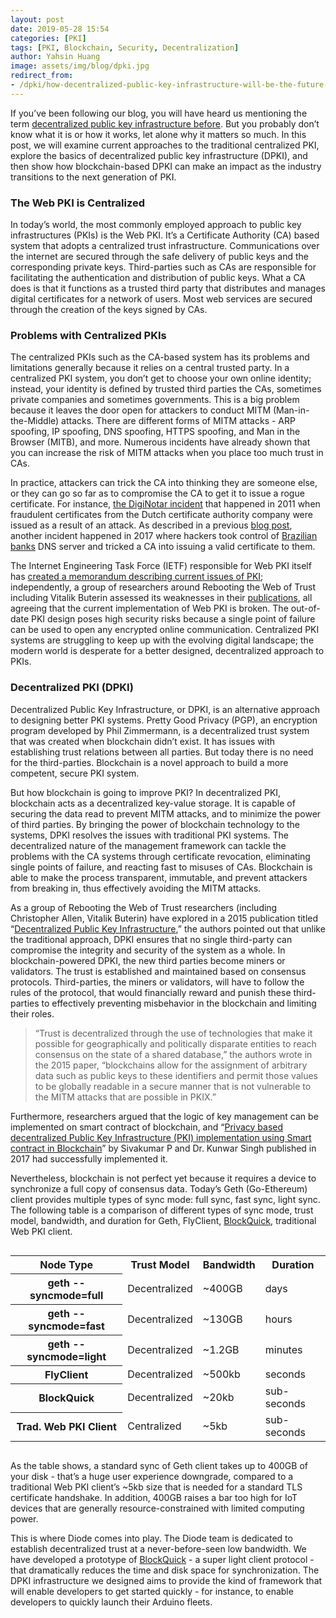 ```yaml
---
layout: post
date: 2019-05-28 15:54
categories: [PKI]
tags: [PKI, Blockchain, Security, Decentralization]
author: Yahsin Huang
image: assets/img/blog/dpki.jpg
redirect_from:
- /dpki/how-decentralized-public-key-infrastructure-will-be-the-future-for-the-web-19148/
---
```


If you’ve been following our blog, you will have heard us mentioning the term [decentralized public key infrastructure before](/burning-platform-pki/2019/03/20/decentralized-pki.html). But you probably don’t know what it is or how it works, let alone why it matters so much. In this post, we will examine current approaches to the traditional centralized PKI, explore the basics of decentralized public key infrastructure (DPKI), and then show how blockchain-based DPKI can make an impact as the industry transitions to the next generation of PKI.

### The Web PKI is Centralized

In today’s world, the most commonly employed approach to public key infrastructures (PKIs) is the Web PKI. It’s a Certificate Authority (CA) based system that adopts a centralized trust infrastructure. Communications over the internet are secured through the safe delivery of public keys and the corresponding private keys. Third-parties such as CAs are responsible for facilitating the authentication and distribution of public keys. What a CA does is that it functions as a trusted third party that distributes and manages digital certificates for a network of users. Most web services are secured through the creation of the keys signed by CAs.

### Problems with Centralized PKIs

The centralized PKIs such as the CA-based system has its problems and limitations generally because it relies on a central trusted party. In a centralized PKI system, you don’t get to choose your own online identity; instead, your identity is defined by trusted third parties the CAs, sometimes private companies and sometimes governments. This is a big problem because it leaves the door open for attackers to conduct MITM (Man-in-the-Middle) attacks. There are different forms of MITM attacks - ARP spoofing, IP spoofing, DNS spoofing, HTTPS spoofing, and Man in the Browser (MITB), and more. Numerous incidents have already shown that you can increase the risk of MITM attacks when you place too much trust in CAs. 

In practice, attackers can trick the CA into thinking they are someone else, or they can go so far as to compromise the CA to get it to issue a rogue certificate. For instance, [the DigiNotar incident](https://www.theguardian.com/technology/2011/sep/05/diginotar-certificate-hack-cyberwar) that happened in 2011 when fraudulent certificates from the Dutch certificate authority company were issued as a result of an attack. As described in a previous [blog post](/burning-platform-pki/2019/03/20/decentralized-pki.html), another incident happened in 2017 where hackers took control of [Brazilian banks](https://www.wired.com/2017/04/hackers-hijacked-banks-entire-online-operation/) DNS server and tricked a CA into issuing a valid certificate to them.

The Internet Engineering Task Force (IETF) responsible for Web PKI itself has [created a memorandum describing current issues of PKI](https://tools.ietf.org/html/draft-iab-web-pki-problems-01#section-3.2.1); independently, a group of researchers around Rebooting the Web of Trust including Vitalik Buterin assessed its weaknesses in their [publications](https://danubetech.com/download/dpki.pdf), all agreeing that the current implementation of Web PKI is broken. The out-of-date PKI design poses high security risks because a single point of failure can be used to open any encrypted online communication. Centralized PKI systems are struggling to keep up with the evolving digital landscape; the modern world is desperate for a better designed, decentralized approach to PKIs.

### Decentralized PKI (DPKI)

Decentralized Public Key Infrastructure, or DPKI, is an alternative approach to designing better PKI systems. Pretty Good Privacy (PGP), an encryption program developed by Phil Zimmermann, is a decentralized trust system that was created when blockchain didn’t exist. It has issues with establishing trust relations between all parties. But today there is no need for the third-parties. Blockchain is a novel approach to build a more competent, secure PKI system.

But how blockchain is going to improve PKI? In decentralized PKI, blockchain acts as a decentralized key-value storage. It is capable of securing the data read to prevent MITM attacks, and to minimize the power of third parties. By bringing the power of blockchain technology to the systems, DPKI resolves the issues with traditional PKI systems. The decentralized nature of the management framework can tackle the problems with the CA systems through certificate revocation, eliminating single points of failure, and reacting fast to misuses of CAs. Blockchain is able to make the process transparent, immutable, and prevent attackers from breaking in, thus effectively avoiding the MITM attacks.

As a group of Rebooting the Web of Trust researchers (including Christopher Allen, Vitalik Buterin) have explored in a 2015 publication titled “[Decentralized Public Key Infrastructure](https://danubetech.com/download/dpki.pdf),” the authors pointed out that unlike the traditional approach, DPKI ensures that no single third-party can compromise the integrity and security of the system as a whole. In blockchain-powered DPKI, the new third parties become miners or validators. The trust is established and maintained based on consensus protocols. Third-parties, the miners or validators, will have to follow the rules of the protocol, that would financially reward and punish these third-parties to effectively preventing misbehavior in the blockchain and limiting their roles.

> “Trust is decentralized through the use of technologies that make it possible for geographically and politically disparate entities to reach consensus on the state of a shared database,” the authors wrote in the 2015 paper, “blockchains allow for the assignment of arbitrary data such as public keys to these identifiers and permit those values to be globally readable in a secure manner that is not vulnerable to the MITM attacks that are possible in PKIX.”

Furthermore, researchers argued that the logic of key management can be implemented on smart contract of blockchain, and “[Privacy based decentralized Public Key Infrastructure (PKI) implementation using Smart contract in Blockchain](https://isrdc.iitb.ac.in/blockchain/workshops/2017-iitb/papers/paper-11%20-%20Decentralized%20PKI%20in%20blockchain%20and%20Smart%20contract.pdf)” by Sivakumar P and Dr. Kunwar Singh published in 2017 had successfully implemented it.

Nevertheless, blockchain is not perfect yet because it requires a device to synchronize a full copy of consensus data. Today’s Geth (Go-Ethereum) client provides multiple types of sync mode: full sync, fast sync, light sync. The following table is a comparison of different types of sync mode, trust model, bandwidth, and duration for Geth, FlyClient, [BlockQuick](../assets/files/blockquick.pdf), traditional Web PKI client.

<div style="overflow: auto"><table>
<tr>
 <th>Node Type</th>
 <th>Trust Model</th>
 <th>Bandwidth</th>
 <th>Duration</th>
</tr>
<tr>
 <th>geth --syncmode=full</th>
 <td>Decentralized</td>
 <td>~400GB</td>
 <td>days</td>
</tr>
<tr>
 <th>geth --syncmode=fast</th>
 <td>Decentralized</td>
 <td>~130GB</td>
 <td>hours</td>
</tr>
<tr>
 <th>geth --syncmode=light</th>
 <td>Decentralized</td>
 <td>~1.2GB</td>
 <td>minutes</td>
</tr>
<tr>
 <th>FlyClient</th>
 <td>Decentralized</td>
 <td>~500kb</td>
 <td>seconds</td>
</tr>
<tr>
 <th>BlockQuick</th>
 <td>Decentralized</td>
 <td>~20kb</td>
 <td>sub-seconds</td>
</tr>
<tr>
 <th>Trad. Web PKI Client</th>
 <td>Centralized</td>
 <td>~5kb</td>
 <td>sub-seconds</td>
</tr>
</table></div>

As the table shows, a standard sync of Geth client takes up to 400GB of your disk - that’s a huge user experience downgrade, compared to a traditional Web PKI client’s ~5kb size that is needed for a standard TLS certificate handshake. In addition, 400GB raises a bar too high for IoT devices that are generally resource-constrained with limited computing power.

This is where Diode comes into play. The Diode team is dedicated to establish decentralized trust at a never-before-seen low bandwidth. We have developed a prototype of [BlockQuick](https://eprint.iacr.org/2019/579.pdf) - a super light client protocol - that dramatically reduces the time and disk space for synchronization. The DPKI infrastructure we designed aims to provide the kind of framework that will enable developers to get started quickly - for instance, to enable developers to quickly launch their Arduino fleets.
